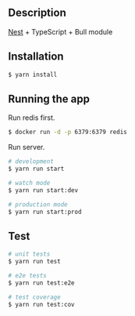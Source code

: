 ## Description

[Nest](https://github.com/nestjs/nest) + TypeScript + Bull module

## Installation

```bash
$ yarn install
```

## Running the app

Run redis first.

```bash
$ docker run -d -p 6379:6379 redis
```

Run server.

```bash
# development
$ yarn run start

# watch mode
$ yarn run start:dev

# production mode
$ yarn run start:prod
```

## Test

```bash
# unit tests
$ yarn run test

# e2e tests
$ yarn run test:e2e

# test coverage
$ yarn run test:cov
```
